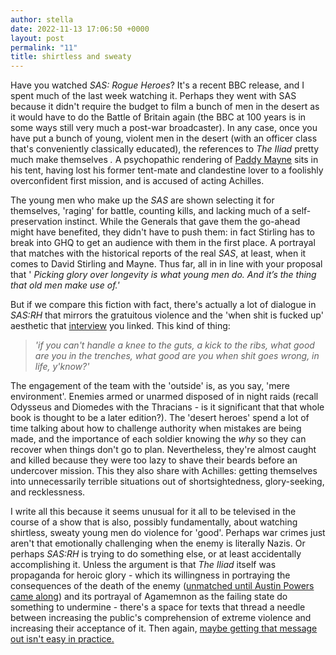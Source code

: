 ```yaml
---
author: stella
date: 2022-11-13 17:06:50 +0000
layout: post
permalink: "11"
title: shirtless and sweaty
---
```



Have you watched _SAS: Rogue Heroes_? It's a recent BBC release, and I spent
much of the last week watching it. Perhaps they went with SAS because it
didn't require the budget to film a bunch of men in the desert as it would
have to do the Battle of Britain again (the BBC at 100 years is in some ways
still very much a post-war broadcaster). In any case, once you have put a
bunch of young, violent men in the desert (with an officer class that's
conveniently classically educated), the references to _The Iliad_ pretty much
make themselves _._ A psychopathic rendering of [Paddy
Mayne](https://en.wikipedia.org/wiki/Paddy_Mayne) sits in his
tent, having lost his former tent-mate and clandestine lover to a foolishly
overconfident first mission, and is accused of acting Achilles.  

The young men who make up the _SAS_ are shown selecting it for themselves,
'raging' for battle, counting kills, and lacking much of a self-preservation
instinct. While the Generals that gave them the go-ahead might have benefited,
they didn't have to push them: in fact Stirling has to break into GHQ to get
an audience with them in the first place. A portrayal that matches with the
historical reports of the real *SAS*, at least, when it comes to David
Stirling and Mayne. Thus far, all in in line with your proposal that '
_Picking glory over longevity is what young men do. And it’s the thing that
old men make use of.'_

But if we compare this fiction with fact, there's actually a lot of dialogue
in _SAS:RH_ that mirrors the gratuitous violence and the 'when shit is fucked
up' aesthetic that
[interview](https://www.youtube.com/watch?v=wtqe5msnGAY&t=2123s)
you linked. This kind of thing:  

> _'if you can't handle a knee to the guts, a kick to the ribs, what good are
you in the trenches, what good are you when shit goes wrong, in life,
y'know?'_  
>

The engagement of the team with the 'outside' is, as you say, 'mere
environment'. Enemies armed or unarmed disposed of in night raids (recall
Odysseus and Diomedes with the Thracians - is it significant that that whole
book is thought to be a later edition?). The 'desert heroes' spend a lot of
time talking about how to challenge authority when mistakes are being made,
and the importance of each soldier knowing the _why_ so they can recover when
things don't go to plan. Nevertheless, they're almost caught and killed
because they were too lazy to shave their beards before an undercover mission.
This they also share with Achilles: getting themselves into unnecessarily
terrible situations out of shortsightedness, glory-seeking, and recklessness.  

I write all this because it seems unusual for it all to be televised in the
course of a show that is also, possibly fundamentally, about watching
shirtless, sweaty young men do violence for 'good'. Perhaps war crimes just
aren't that emotionally challenging when the enemy is literally Nazis. Or
perhaps _SAS:RH_ is trying to do something else, or at least accidentally
accomplishing it. Unless the argument is that _The Iliad_ itself was
propaganda for heroic glory - which its willingness in portraying the
consequences of the death of the enemy ([unmatched until Austin Powers came
along](https://www.youtube.com/watch?v=Ag_AFraxj-4 "unmatched until Austin
Powers came along")) and its portrayal of Agamemnon as the failing state do
something to undermine - there's a space for texts that thread a needle
between increasing the public's comprehension of extreme violence and
increasing their acceptance of it. Then again, [maybe getting that message out
isn't easy in practice.
](https://www.gutenberg.org/cache/epub/1673/pg1673-images.html "maybe that
doesn't work so well. ")  
  
